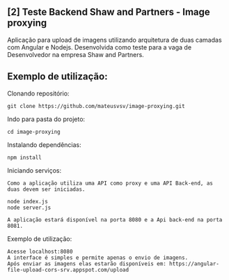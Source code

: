 ## [2] Teste Backend Shaw and Partners - Image proxying

Aplicação para upload de imagens utilizando arquitetura de duas camadas com Angular e Nodejs.
Desenvolvida como teste para a vaga de Desenvolvedor na empresa Shaw and Partners.


## Exemplo de utilização:

Clonando repositório:

    git clone https://github.com/mateusvsv/image-proxying.git 

Indo para pasta do projeto:

    cd image-proxying

Instalando dependências:

    npm install
    
Iniciando serviços:

    Como a aplicação utiliza uma API como proxy e uma API Back-end, as duas devem ser iniciadas.

    node index.js
    node server.js

    A aplicação estará disponível na porta 8080 e a Api back-end na porta 8081.

Exemplo de utilização:

    Acesse localhost:8080
    A interface é simples e permite apenas o envio de imagens.
    Após enviar as imagens elas estarão disponíveis em: https://angular-file-upload-cors-srv.appspot.com/upload
